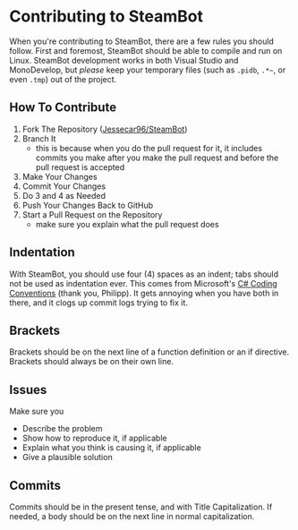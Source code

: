 # Contributing to SteamBot #
When you're contributing to SteamBot, there are a few rules you should follow.  First and foremost, SteamBot should be able to compile and run on Linux.  SteamBot development works in both Visual Studio and MonoDevelop, but _please_ keep your temporary files (such as `.pidb`, `.*~`, or even `.tmp`) out of the project.

## How To Contribute ##
1. Fork The Repository ([Jessecar96/SteamBot](https://github.com/Jessecar96/SteamBot))
2. Branch It
	- this is because when you do the pull request for it, it includes commits you make after you make the pull request and before the pull request is accepted
3. Make Your Changes
4. Commit Your Changes
5. Do 3 and 4 as Needed
6. Push Your Changes Back to GitHub
7. Start a Pull Request on the Repository
	- make sure you explain what the pull request does

## Indentation ##
With SteamBot, you should use four (4) spaces as an indent; tabs should not be used as indentation ever.  This comes from
Microsoft's [C# Coding Conventions](http://msdn.microsoft.com/en-us/library/vstudio/ff926074.aspx) (thank you, Philipp).  It gets annoying when you have both in there, and it clogs up commit logs trying to fix it.

## Brackets ##
Brackets should be on the next line of a function definition or an if directive.  Brackets should always be on their own line.

## Issues ##
Make sure you
- Describe the problem
- Show how to reproduce it, if applicable
- Explain what you think is causing it, if applicable
- Give a plausible solution

## Commits ##
Commits should be in the present tense, and with Title Capitalization.  If needed, a body should be on the next line in normal capitalization.
